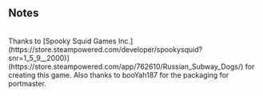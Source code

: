 ## Notes
<br/>
Thanks to [Spooky Squid Games Inc.](https://store.steampowered.com/developer/spookysquid?snr=1_5_9__2000)](https://store.steampowered.com/app/762610/Russian_Subway_Dogs/) for creating this game.  Also thanks to booYah187 for the packaging for portmaster.
<br/>
